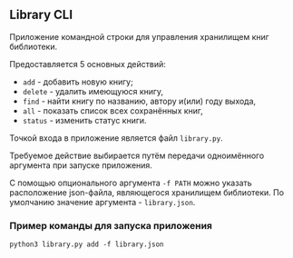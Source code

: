 ## Library CLI

Приложение командной строки для управления хранилищем книг библиотеки.

Предоставляется 5 основных действий:
* `add` - добавить новую книгу;
* `delete` - удалить имеющуюся книгу,
* `find` - найти книгу по названию, автору и(или) году выхода,
* `all` - показать список всех сохранённых книг,
* `status` - изменить статус книги.

Точкой входа в приложение является файл `library.py`.

Требуемое действие выбирается путём передачи одноимённого аргумента при запуске приложения.

С помощью опционального аргумента `-f PATH` можно указать расположение json-файла, являющегося хранилищем библиотеки. По умолчанию значение аргумента - `library.json`.

### Пример команды для запуска приложения

```
python3 library.py add -f library.json
```
